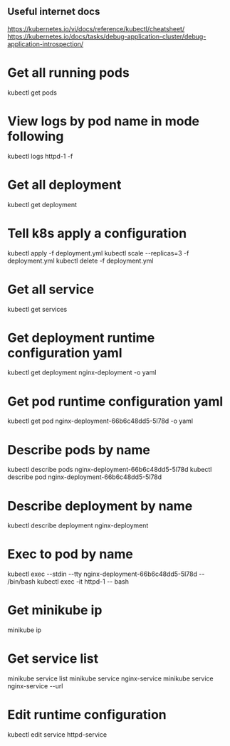 ## Useful internet docs
https://kubernetes.io/vi/docs/reference/kubectl/cheatsheet/
https://kubernetes.io/docs/tasks/debug-application-cluster/debug-application-introspection/

# Get all running pods
kubectl get pods

# View logs by pod name in mode following
kubectl logs httpd-1 -f

# Get all deployment
kubectl get deployment

# Tell k8s apply a configuration
kubectl apply -f deployment.yml
kubectl scale --replicas=3 -f deployment.yml
kubectl delete -f deployment.yml 


# Get all service
kubectl get services

# Get deployment runtime configuration yaml
kubectl get deployment nginx-deployment -o yaml

# Get pod runtime configuration yaml
kubectl get pod nginx-deployment-66b6c48dd5-5l78d -o yaml

# Describe pods by name
kubectl describe pods nginx-deployment-66b6c48dd5-5l78d
kubectl describe pod nginx-deployment-66b6c48dd5-5l78d

# Describe deployment by name
kubectl describe deployment nginx-deployment

# Exec to pod by name
kubectl exec --stdin --tty nginx-deployment-66b6c48dd5-5l78d -- /bin/bash
kubectl exec -it httpd-1 -- bash

# Get minikube ip
minikube ip

# Get service list
minikube service list
minikube service nginx-service
minikube service nginx-service --url

# Edit runtime configuration
kubectl edit service httpd-service